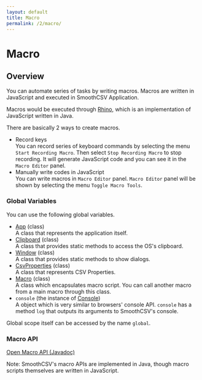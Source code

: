 ```yaml
---
layout: default
title: Macro
permalink: /2/macro/
---
```

 
Macro
=========

## Overview

You can automate series of tasks by writing macros.
Macros are written in JavaScript and executed in SmoothCSV Application.

Macros would be executed through [Rhino](https://www.mozilla.org/rhino/), which is an implementation of JavaScript written in Java.

There are basically 2 ways to create macros.

- Record keys  
  You can record series of keyboard commands by selecting the menu `Start Recording Macro`.
  Then select `Stop Recording Macro` to stop recording. It will generate JavaScript code and you can see it in the `Macro Editor` panel.
- Manually write codes in JavaScript  
  You can write macros in `Macro Editor` panel. `Macro Editor` panel will be shown by selecting the menu `Toggle Macro Tools`.


### Global Variables

You can use the following global variables.

- [App](http://127.0.0.1:4000/macro_api/com/smoothcsv/core/macro/api/App.html) (class)  
  A class that represents the application itself.
- [Clipboard](http://127.0.0.1:4000/macro_api/com/smoothcsv/core/macro/api/Clipboard.html) (class)  
  A class that provides static methods to access the OS's clipboard.
- [Window](http://127.0.0.1:4000/macro_api/com/smoothcsv/core/macro/api/Window.html) (class)  
  A class that provides static methods to show dialogs.
- [CsvProperties](http://127.0.0.1:4000/macro_api/com/smoothcsv/core/macro/api/CsvProperties.html) (class)  
  A class that represents CSV Properties.
- [Macro](http://127.0.0.1:4000/macro_api/com/smoothcsv/core/macro/api/Macro.html) (class)  
  A class which encapsulates macro script. You can call another macro from a main macro through this class.
- `console` (the instance of [Console](http://127.0.0.1:4000/macro_api/com/smoothcsv/core/macro/api/Console.html))  
  A object which is very similar to browsers' console API. `console` has a method `log` that outputs its arguments to SmoothCSV's console.

Global scope itself can be accessed by the name `global`.

### Macro API

<a href="/macro_api/" target="_blank">Open Macro API (Javadoc)</a>

Note: SmoothCSV's macro APIs are implemented in Java, though macro scripts themselves are written in JavaScript.
